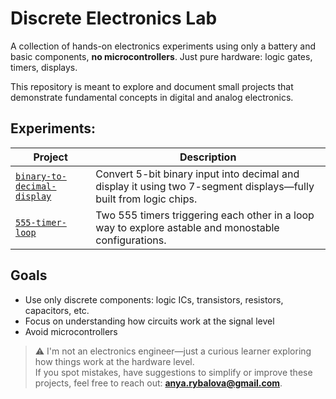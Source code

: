 # Discrete Electronics Lab

A collection of hands-on electronics experiments using only a battery and basic components, **no microcontrollers**. Just pure hardware: logic gates, timers, displays.

This repository is meant to explore and document small projects that demonstrate fundamental concepts in digital and analog electronics.

## Experiments:
| Project | Description |
|--------|-------------|
| [`binary-to-decimal-display`](./binary-to-decimal-display) | Convert 5-bit binary input into decimal and display it using two 7-segment displays—fully built from logic chips. |
| [`555-timer-loop`](./555-timer-loop) | Two 555 timers triggering each other in a loop way to explore astable and monostable configurations. |


## Goals
- Use only discrete components: logic ICs, transistors, resistors, capacitors, etc.
- Focus on understanding how circuits work at the signal level
- Avoid microcontrollers


> ⚠️ I'm not an electronics engineer—just a curious learner exploring how things work at the hardware level.  
> If you spot mistakes, have suggestions to simplify or improve these projects, feel free to reach out: **anya.rybalova@gmail.com**.  

